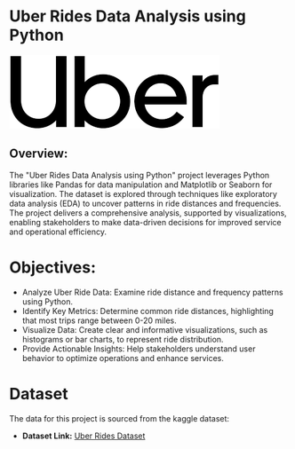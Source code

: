 # Uber Rides Data Analysis using Python

![Uber Logo](https://github.com/pradeepyadav12/Uber_Rides_Data_Analysis/blob/main/UberImage.png)

## Overview:
The "Uber Rides Data Analysis using Python" project leverages Python libraries like Pandas for data manipulation and Matplotlib or Seaborn for visualization. The dataset is explored through techniques like exploratory data analysis (EDA) to uncover patterns in ride distances and frequencies. The project delivers a comprehensive analysis, supported by visualizations, enabling stakeholders to make data-driven decisions for improved service and operational efficiency.

# Objectives:
- Analyze Uber Ride Data: Examine ride distance and frequency patterns using Python.
- Identify Key Metrics: Determine common ride distances, highlighting that most trips range between 0-20 miles.
- Visualize Data: Create clear and informative visualizations, such as histograms or bar charts, to represent ride distribution.
- Provide Actionable Insights: Help stakeholders understand user behavior to optimize operations and enhance services.


# Dataset
The data for this project is sourced from the kaggle dataset:
- **Dataset Link:** [Uber Rides Dataset](https://www.kaggle.com/datasets/zusmani/uberdrives?resource=download)







